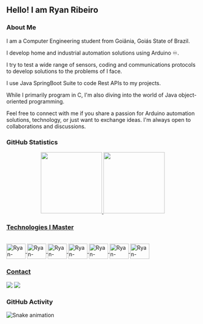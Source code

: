## Hello! I am Ryan Ribeiro

### About Me

I am a Computer Engineering student from Goiânia, Goiás State of Brazil.

I develop home and industrial automation solutions using Arduino ♾️. 

I try to test a wide range of sensors, coding and communications protocols to develop solutions to the problems of I face. 

I use Java SpringBoot Suite to code Rest APIs to my projects. 

While I primarily program in C, I'm also diving into the world of Java object-oriented programming.

Feel free to connect with me if you share a passion for Arduino automation solutions, technology, or just want to exchange ideas. I'm always open to collaborations and discussions.



### GitHub Statistics

<div align="center">
  <a href="https://github.com/ryan-ribeiro">
  <img height="160em" src="https://github-readme-stats.vercel.app/api?username=ryan-ribeiro&show_icons=true&theme=holi&count_private=true"/>
  <img height="160em" src="https://github-readme-stats.vercel.app/api/top-langs/?username=ryan-ribeiro&layout=compact&langs_count=7&theme=holi"/>
</div>

### Technologies I Master

<div style="display: inline_block"><br>
  
  <img align="center" alt="Ryan-Ribeiro-Java" height="40" width="50" src="https://cdn.jsdelivr.net/gh/devicons/devicon@latest/icons/java/java-original-wordmark.svg" />
  <img align="center" alt="Ryan-Ribeiro-EmbeddedC" height="40" width="50" src="https://cdn.jsdelivr.net/gh/devicons/devicon@latest/icons/embeddedc/embeddedc-original-wordmark.svg" />
  <img align="center" alt="Ryan-Ribeiro-Arduino" height="40" width="50" src="https://cdn.jsdelivr.net/gh/devicons/devicon@latest/icons/arduino/arduino-original.svg" />
  <img align="center" alt="Ryan-Ribeiro-Git" height="40" width="50" src="https://cdn.jsdelivr.net/gh/devicons/devicon/icons/git/git-original.svg" />
  <img align="center" alt="Ryan-Ribeiro-GitHub" height="40" width="50" src="https://cdn.jsdelivr.net/gh/devicons/devicon@latest/icons/github/github-original.svg" />
  <img align="center" alt="Ryan-Ribeiro-UML" height="40" width="50" src="https://cdn.jsdelivr.net/gh/devicons/devicon@latest/icons/unifiedmodelinglanguage/unifiedmodelinglanguage-original.svg" />
  <img align="center" alt="Ryan-Ribeiro-Spring" height="40" width="50" src="https://cdn.jsdelivr.net/gh/devicons/devicon@latest/icons/spring/spring-original.svg" />        
          
          
</div>

### Contact

<div> 
 <a href = "mailto:ryanrodrigues0071234@gmail.com"><img src="https://img.shields.io/badge/-Gmail-%23333?style=for-the-badge&logo=gmail&logoColor=white" target="_blank"></a>
  <a href="https://www.linkedin.com/in/ryanrrg/" target="_blank"><img src="https://img.shields.io/badge/-LinkedIn-%230077B5?style=for-the-badge&logo=linkedin&logoColor=white" target="_blank"></a> 
</div>

### GitHub Activity

![Snake animation](https://github.com/ubiratan-motta/ubiratan-motta/blob/output/github-contribution-grid-snake.svg)


